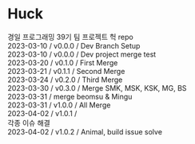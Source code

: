 # Huck       
       
경일 프로그래밍 39기 팀 프로젝트 헉 repo             
2023-03-10 / v0.0.0 / Dev Branch Setup      
2023-03-10 / v0.0.0 / Dev project merge test     
2023-03-20 / v0.1.0 / First Merge      
2023-03-21 / v0.1.1 / Second Merge      
2023-03-24 / v0.2.0 / Third Merge      
2023-03-30 / v0.3.0 / Merge SMK, MSK, KSK, MG, BS      
2023-03-31 / merge beomsu & Mingu       
2023-03-31 / v1.0.0 / All Merge       
2023-04-02 / v1.0.1 /       
각종 이슈 해결      
2023-04-02 / v1.0.2 / Animal, build issue solve                